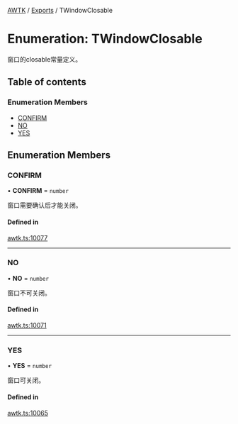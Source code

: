 [AWTK](../README.md) / [Exports](../modules.md) / TWindowClosable

# Enumeration: TWindowClosable

窗口的closable常量定义。

## Table of contents

### Enumeration Members

- [CONFIRM](TWindowClosable.md#confirm)
- [NO](TWindowClosable.md#no)
- [YES](TWindowClosable.md#yes)

## Enumeration Members

### CONFIRM

• **CONFIRM** = `number`

窗口需要确认后才能关闭。

#### Defined in

[awtk.ts:10077](https://github.com/zlgopen/awtk-binding/blob/145cdd58/tools/code_gen/js/output/awtk.ts#L10077)

___

### NO

• **NO** = `number`

窗口不可关闭。

#### Defined in

[awtk.ts:10071](https://github.com/zlgopen/awtk-binding/blob/145cdd58/tools/code_gen/js/output/awtk.ts#L10071)

___

### YES

• **YES** = `number`

窗口可关闭。

#### Defined in

[awtk.ts:10065](https://github.com/zlgopen/awtk-binding/blob/145cdd58/tools/code_gen/js/output/awtk.ts#L10065)
